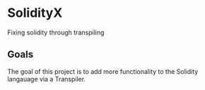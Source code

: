 # SolidityX
Fixing solidity through transpiling

## Goals
The goal of this project is to add more functionality to the Solidity langauage via a Transpiler.

